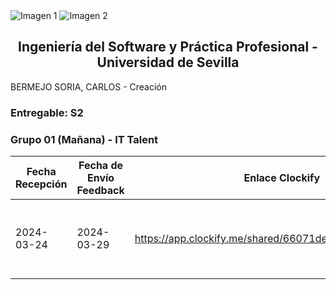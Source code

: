 <div style={{ display: 'flex' }}>
  <img src="/img/TalentLOGO.png" alt="Imagen 1" style={{ width: '50%', height: 'auto' }} />
  <img src="/img/USLOGO.png" alt="Imagen 2" style={{ width: '30%', height: '30%' }} />
</div>

## <center>Ingeniería del Software y Práctica Profesional - Universidad de Sevilla</center>

BERMEJO SORIA, CARLOS         - Creación


### Entregable: S2
### Grupo 01 (Mañana) - IT Talent


| Fecha Recepción | Fecha de Envío Feedback | Enlace Clockify | Usuario Piloto | Fallos Encontrados | Recomendaciones | Otros Comentarios |
|-----------------|-------------------------|-----------------|----------------|--------------------|------------------|-----------|
| 2024-03-24      | 2024-03-29              | https://app.clockify.me/shared/66071de46cf4e742fab50590  | Antonio Rodríguez Ruiz | 2 | Cuidar interfaz gráfica movil + Validación de correos + Endpoints fantasma arreglar |
